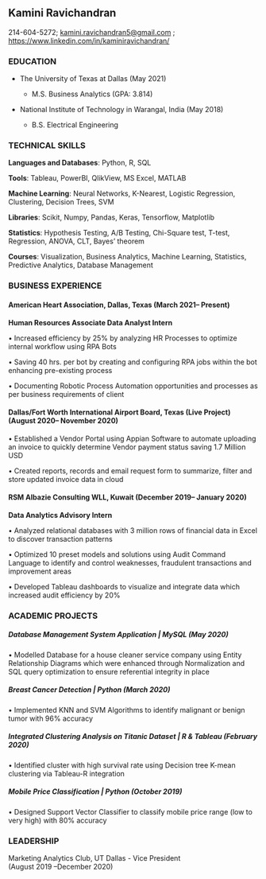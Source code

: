 ## Kamini Ravichandran

214-604-5272; kamini.ravichandran5@gmail.com ; https://www.linkedin.com/in/kaminiravichandran/

### EDUCATION
- The University of Texas at Dallas	(May 2021)
   - M.S. Business Analytics	(GPA: 3.814)

- National Institute of Technology in Warangal, India	(May 2018)
   - B.S. Electrical Engineering


### TECHNICAL SKILLS
**Languages and Databases**: Python, R, SQL

**Tools**: Tableau, PowerBI, QlikView, MS Excel, MATLAB

**Machine Learning**: Neural Networks, K-Nearest, Logistic Regression, Clustering, Decision Trees, SVM

**Libraries**: Scikit, Numpy, Pandas, Keras, Tensorflow, Matplotlib

**Statistics**: Hypothesis Testing, A/B Testing, Chi-Square test, T-test, Regression, ANOVA, CLT, Bayes’ theorem

**Courses**: Visualization, Business Analytics, Machine Learning, Statistics, Predictive Analytics, Database Management


### BUSINESS EXPERIENCE
#### American Heart Association, Dallas, Texas			                                                                                                       (March 2021– Present)

**Human Resources Associate Data Analyst Intern**

•	Increased efficiency by 25% by analyzing HR Processes to optimize internal workflow using RPA Bots

•	Saving 40 hrs. per bot by creating and configuring RPA jobs within the bot enhancing pre-existing process 

•	Documenting Robotic Process Automation opportunities and processes as per business requirements of client

#### Dallas/Fort Worth International Airport Board, Texas (Live Project)                                                                            (August 2020– November 2020)

•	Established a Vendor Portal using Appian Software to automate uploading an invoice to quickly determine Vendor payment status saving 1.7 Million USD 

•	Created reports, records and email request form to summarize, filter and store updated invoice data in cloud

#### RSM Albazie Consulting WLL, Kuwait	                                                                                                           (December 2019– January 2020)

**Data Analytics Advisory Intern**

•	Analyzed relational databases with 3 million rows of financial data in Excel to discover transaction patterns 

•	Optimized 10 preset models and solutions using Audit Command Language to identify and control weaknesses, fraudulent transactions and improvement areas

•	Developed Tableau dashboards to visualize and integrate data which increased audit efficiency by 20%

### ACADEMIC PROJECTS
##### Database Management System Application | MySQL	   (May 2020)

•	Modelled Database for a house cleaner service company using Entity Relationship Diagrams which were enhanced through Normalization and SQL query optimization to ensure referential integrity in place

##### Breast Cancer Detection | Python     (March 2020)

•	Implemented KNN and SVM Algorithms to identify malignant or benign tumor with 96% accuracy

##### Integrated Clustering Analysis on Titanic Dataset | R & Tableau	    (February 2020)

•	Identified cluster with high survival rate using Decision tree K-mean clustering via Tableau-R integration 

##### Mobile Price Classification | Python	   (October 2019)

•	Designed Support Vector Classifier to classify mobile price range (low to very high) with 80% accuracy

### LEADERSHIP

Marketing Analytics Club, UT Dallas - Vice President                                                                                                
(August 2019 –December 2020)
